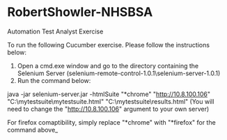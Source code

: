 # RobertShowler-NHSBSA
Automation Test Analyst Exercise

To run the following Cucumber exercise. Please follow the instructions below:

1) Open a cmd.exe window and go to the directory containing the Selenium Server (selenium-remote-control-1.0.1\selenium-server-1.0.1)
2) Run the command below:

java -jar selenium-server.jar -htmlSuite "*chrome" "http://10.8.100.106" "C:\mytestsuite\mytestsuite.html" "C:\mytestsuite\results.html"
(You will need to change the "http://10.8.100.106" argument to your own server)

For firefox comaptibility, simply replace "*chrome" with "*firefox" for the command above_
